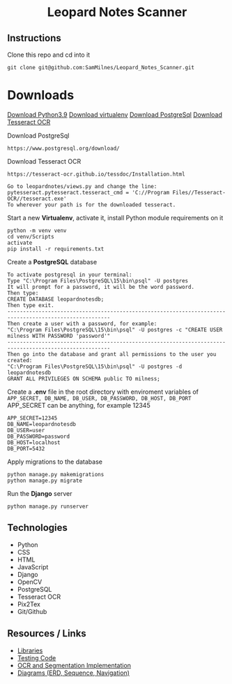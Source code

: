 <h1 align="center">Leopard Notes Scanner</h1>


## Instructions

Clone this repo and cd into it

```
git clone git@github.com:SamMilnes/Leopard_Notes_Scanner.git
```

# Downloads
[Download Python3.9](https://www.python.org/downloads/release/python-390/)
[Download virtualenv](https://pypi.org/project/virtualenv/)
[Download PostgreSql](https://www.postgresql.org/download/)
[Download Tesseract OCR](https://tesseract-ocr.github.io/tessdoc/Installation.html)

Download PostgreSql
```
https://www.postgresql.org/download/
```

Download Tesseract OCR
```
https://tesseract-ocr.github.io/tessdoc/Installation.html

Go to leopardnotes/views.py and change the line:
pytesseract.pytesseract.tesseract_cmd = 'C://Program Files//Tesseract-OCR//tesseract.exe'
To wherever your path is for the downloaded tesseract.
```


Start a new **Virtualenv**, activate it, install Python module requirements on it

```
python -m venv venv
cd venv/Scripts
activate
pip install -r requirements.txt
```  
Create a **PostgreSQL** database

```
To activate postgresql in your terminal:
Type "C:\Program Files\PostgreSQL\15\bin\psql" -U postgres
It will prompt for a password, it will be the word password.
Then type:
CREATE DATABASE leopardnotesdb;
Then type exit.
-------------------------------------------------------------------------------------------------------
Then create a user with a password, for example:
"C:\Program Files\PostgreSQL\15\bin\psql" -U postgres -c "CREATE USER milness WITH PASSWORD 'password'"
-------------------------------------------------------------------------------------------------------
Then go into the database and grant all permissions to the user you created: 
"C:\Program Files\PostgreSQL\15\bin\psql" -U postgres -d leopardnotesdb
GRANT ALL PRIVILEGES ON SCHEMA public TO milness;
```

Create a **.env** file in the root directory with enviroment variables of `APP_SECRET, DB_NAME, DB_USER, DB_PASSWORD, DB_HOST, DB_PORT`
APP_SECRET can be anything, for example 12345

```
APP_SECRET=12345
DB_NAME=leopardnotesdb
DB_USER=user
DB_PASSWORD=password
DB_HOST=localhost
DB_PORT=5432
``` 

Apply migrations to the database

```
python manage.py makemigrations
python manage.py migrate 
```
Run the **Django** server 

```
python manage.py runserver
```  

## Technologies
- Python
- CSS
- HTML
- JavaScript
- Django
- OpenCV
- PostgreSQL
- Tesseract OCR
- Pix2Tex
- Git/Github

## Resources / Links
- [Libraries](https://github.com/SamMilnes/Leopard_Notes_Scanner/blob/master/requirements.txt)
- [Testing Code](https://github.com/SamMilnes/Leopard_Notes_Scanner/tree/master/Testing)
- [OCR and Segmentation Implementation](https://github.com/SamMilnes/Leopard_Notes_Scanner/blob/master/leopardnotes/views.py)
- [Diagrams (ERD, Sequence, Navigation)](https://github.com/SamMilnes/Leopard_Notes_Scanner/tree/master/Diagrams)

